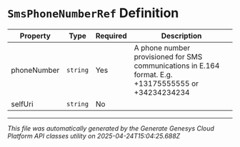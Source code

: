 # `SmsPhoneNumberRef` Definition

| Property | Type | Required | Description |
|----------|------|----------|-------------|
| phoneNumber | `string` | Yes | A phone number provisioned for SMS communications in E.164 format. E.g. +13175555555 or +34234234234 |
| selfUri | `string` | No |  |

---

*This file was automatically generated by the Generate Genesys Cloud Platform API classes utility on 2025-04-24T15:04:25.688Z*